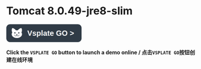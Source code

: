 # Tomcat 8.0.49-jre8-slim

<a href="https://www.vsplate.com/?docker-compose=https://github.com/vsplate/dcenvs/tomcat/8.0.49-jre8-slim"><img alt="VSPLATE GO" src="https://raw.githubusercontent.com/vsplate/images/master/vsgo_btn.png" width="200px"></a>

**Click the `VSPLATE GO` button to launch a demo online / 点击`VSPLATE GO`按钮创建在线环境**